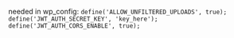 needed in wp_config:
`define('ALLOW_UNFILTERED_UPLOADS', true);`
`define('JWT_AUTH_SECRET_KEY', 'key_here');`
`define('JWT_AUTH_CORS_ENABLE', true);`
